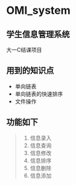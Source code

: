 # OMI_system

## 学生信息管理系统   

大一C结课项目


## 用到的知识点

 - 单向链表
 - 单向链表的快速排序
 - 文件操作

## 功能如下

> 1. 信息录入
> 2. 信息查询
> 3. 信息修改
> 4. 信息排序
> 5. 信息删除
> 6. 信息添加
